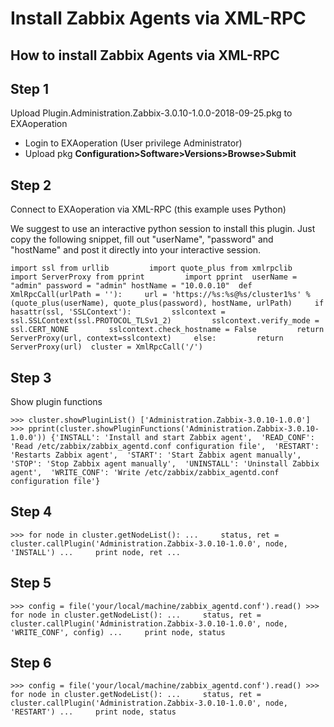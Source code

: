 # Install Zabbix Agents via XML-RPC 
## How to install Zabbix Agents via XML-RPC

## Step 1

Upload Plugin.Administration.Zabbix-3.0.10-1.0.0-2018-09-25.pkg to EXAoperation

* Login to EXAoperation (User privilege Administrator)
* Upload pkg **Configuration>Software>Versions>Browse>Submit**

## Step 2

Connect to EXAoperation via XML-RPC (this example uses Python)

We suggest to use an interactive python session to install this plugin. Just copy the following snippet, fill out "userName", "password" and "hostName" and post it directly into your interactive session.


```
import ssl from urllib         import quote_plus from xmlrpclib      import ServerProxy from pprint         import pprint  userName = "admin" password = "admin" hostName = "10.0.0.10"  def XmlRpcCall(urlPath = ''):     url = 'https://%s:%s@%s/cluster1%s' % (quote_plus(userName), quote_plus(password), hostName, urlPath)     if hasattr(ssl, 'SSLContext'):         sslcontext = ssl.SSLContext(ssl.PROTOCOL_TLSv1_2)         sslcontext.verify_mode = ssl.CERT_NONE         sslcontext.check_hostname = False         return ServerProxy(url, context=sslcontext)     else:         return ServerProxy(url)  cluster = XmlRpcCall('/')
```
## Step 3

Show plugin functions


```
>>> cluster.showPluginList() ['Administration.Zabbix-3.0.10-1.0.0'] >>> pprint(cluster.showPluginFunctions('Administration.Zabbix-3.0.10-1.0.0')) {'INSTALL': 'Install and start Zabbix agent',  'READ_CONF': 'Read /etc/zabbix/zabbix_agentd.conf configuration file',  'RESTART': 'Restarts Zabbix agent',  'START': 'Start Zabbix agent manually',  'STOP': 'Stop Zabbix agent manually',  'UNINSTALL': 'Uninstall Zabbix agent',  'WRITE_CONF': 'Write /etc/zabbix/zabbix_agentd.conf configuration file'}
```
## Step 4


```
>>> for node in cluster.getNodeList(): ...     status, ret = cluster.callPlugin('Administration.Zabbix-3.0.10-1.0.0', node, 'INSTALL') ...     print node, ret ... 
```
## Step 5


```
>>> config = file('your/local/machine/zabbix_agentd.conf').read() >>> for node in cluster.getNodeList(): ...     status, ret = cluster.callPlugin('Administration.Zabbix-3.0.10-1.0.0', node, 'WRITE_CONF', config) ...     print node, status 
```
## Step 6


```
>>> config = file('your/local/machine/zabbix_agentd.conf').read() >>> for node in cluster.getNodeList(): ...     status, ret = cluster.callPlugin('Administration.Zabbix-3.0.10-1.0.0', node, 'RESTART') ...     print node, status 
```
